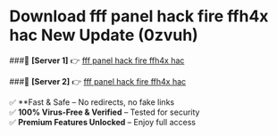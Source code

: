 # Download fff panel hack fire ffh4x hac New Update (0zvuh)  



###🔹 **[Server 1]** 👉 [fff panel hack fire ffh4x hac](https://apkcomod.com?title=fff_panel_hack_fire_ffh4x_hac) 

###🔹 **[Server 2]** 👉 [fff panel hack fire ffh4x hac](https://apkcomod.com?title=fff_panel_hack_fire_ffh4x_hac)  

✅ **Fast & Safe – No redirects, no fake links  
✅ **100% Virus-Free & Verified** – Tested for security  
✅ **Premium Features Unlocked** – Enjoy full access  



